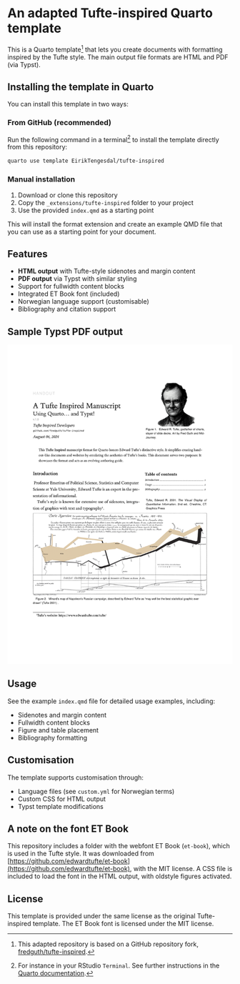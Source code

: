 # An adapted Tufte-inspired Quarto template

This is a Quarto template[^readme-1] that lets you create documents with formatting inspired by the Tufte style. The main output file formats are HTML and PDF (via Typst).

[^readme-1]: This adapted repository is based on a GitHub repository fork, [fredguth/tufte-inspired](https://github.com/fredguth/tufte-inspired).

## Installing the template in Quarto

You can install this template in two ways:

### From GitHub (recommended)
Run the following command in a terminal[^readme-2] to install the template directly from this repository:

[^readme-2]: For instance in your RStudio `Terminal`. See further instructions in the [Quarto documentation](https://quarto.org/docs/extensions/starter-templates.html).

``` bash
quarto use template EirikTengesdal/tufte-inspired
```

### Manual installation
1. Download or clone this repository
2. Copy the `_extensions/tufte-inspired` folder to your project
3. Use the provided `index.qmd` as a starting point

This will install the format extension and create an example QMD file that you can use as a starting point for your document.

## Features

- **HTML output** with Tufte-style sidenotes and margin content
- **PDF output** via Typst with similar styling
- Support for fullwidth content blocks
- Integrated ET Book font (included)
- Norwegian language support (customisable)
- Bibliography and citation support

## Sample Typst PDF output

![A Tufte inspired Quarto Manuscript format](/Images/tufte-inpired.png)

## Usage

See the example `index.qmd` file for detailed usage examples, including:
- Sidenotes and margin content
- Fullwidth content blocks
- Figure and table placement
- Bibliography formatting

## Customisation

The template supports customisation through:
- Language files (see `custom.yml` for Norwegian terms)
- Custom CSS for HTML output
- Typst template modifications

## A note on the font ET Book

This repository includes a folder with the webfont ET Book (`et-book`), which is used in the Tufte style. It was downloaded from [https://github.com/edwardtufte/et-book](https://github.com/edwardtufte/et-book), with the MIT license. A CSS file is included to load the font in the HTML output, with oldstyle figures activated.

## License

This template is provided under the same license as the original Tufte-inspired template. The ET Book font is licensed under the MIT license.